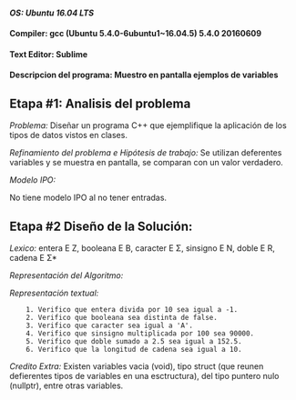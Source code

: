 #### _OS: Ubuntu 16.04 LTS_

#### Compiler: gcc (Ubuntu 5.4.0-6ubuntu1~16.04.5) 5.4.0 20160609

#### Text Editor: Sublime

#### Descripcion del programa: Muestro en pantalla ejemplos de variables

## **Etapa #1: Analisis del problema**

_Problema:_ Diseñar un programa C++ que ejemplifique la aplicación de los tipos de datos vistos en clases.

_Refinamiento del problema e Hipótesis de trabajo:_ Se utilizan deferentes variables y se muestra en pantalla, se comparan con un valor verdadero.

_Modelo IPO:_

No tiene modelo IPO al no tener entradas.


## **Etapa #2 Diseño de la Solución:**

_Lexico:_ entera E Z, booleana E B, caracter E Σ, sinsigno E N, doble E R, cadena E Σ*

_Representación del Algoritmo:_

_Representación textual:_

        1. Verifico que entera divida por 10 sea igual a -1.
        2. Verifico que booleana sea distinta de false.
        3. Verifico que caracter sea igual a 'A'.
        4. Verifico que sinsigno multiplicada por 100 sea 90000.
        5. Verifico que doble sumado a 2.5 sea igual a 152.5.
        6. Verifico que la longitud de cadena sea igual a 10.

_Credito Extra:_ Existen variables vacia (void), tipo struct (que reunen defierentes tipos  de variables en una esctructura), del tipo  puntero nulo (nullptr), entre otras variables.
    

